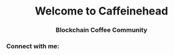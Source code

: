 <h1 align="center">Welcome to Caffeinehead</h1>
<h3 align="center">Blockchain Coffee Community</h3>


<h3 align="left">Connect with me:</h3>
<p align="left">
</p>

